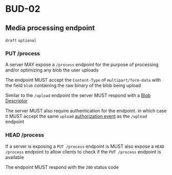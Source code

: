 # BUD-02

## Media processing endpoint

`draft` `optional`

### PUT /process

A server MAY expose a `/process` endpoint for the purpose of processing and/or optimizing any blob the user uploads

The endpoint MUST accept the `Content-Type` of `multipart/form-data` with the field `blob` containing the raw binary of the blob being upload

Similar to the `/upload` endpoint the server MUST respond with a [Blob Descriptor](./bud-01.md#blob-descriptor)

The server MUST also require authentication for the endpoint. in which case it MUST accept the same `upload` [authorization event](./bud-01#upload-authorization-required) as the `/upload` endpoint

### HEAD /process

If a server is exposing a `PUT /process` endpoint is MUST also expose a `HEAD /process` endpoint to allow clients to check if the `PUT /process` endpoint is available

The endpoint MUST respond with the `200` status code
